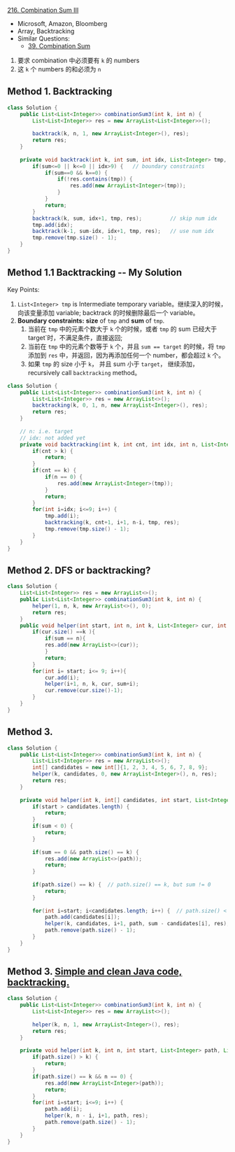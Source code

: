 [216. Combination Sum III](https://leetcode.com/problems/combination-sum-iii/)

* Microsoft, Amazon, Bloomberg
* Array, Backtracking
* Similar Questions:
    * [39. Combination Sum](https://leetcode.com/problems/combination-sum/)
    

1. 要求 combination 中必须要有 `k` 的 numbers
2. 这 `k` 个 numbers 的和必须为 `n`
    
## Method 1. Backtracking
```java
class Solution {
    public List<List<Integer>> combinationSum3(int k, int n) {
        List<List<Integer>> res = new ArrayList<List<Integer>>();
        
        backtrack(k, n, 1, new ArrayList<Integer>(), res);
        return res;
    }
    
    private void backtrack(int k, int sum, int idx, List<Integer> tmp, List<List<Integer>> res) {
        if(sum<=0 || k<=0 || idx>9) {   // boundary constraints
            if(sum==0 && k==0) {
                if(!res.contains(tmp)) {
                    res.add(new ArrayList<Integer>(tmp));
                }
            }
            return;
        }
        backtrack(k, sum, idx+1, tmp, res);         // skip num idx
        tmp.add(idx);
        backtrack(k-1, sum-idx, idx+1, tmp, res);   // use num idx
        tmp.remove(tmp.size() - 1);
    }
}
```


## Method 1.1 Backtracking -- My Solution
Key Points:
1. `List<Integer> tmp` is Intermediate temporary variable。继续深入的时候，向该变量添加 variable; backtrack 的时候删除最后一个 variable。
2. **Boundary constraints:** **size** of `tmp` and **sum** of `tmp`.
    1. 当前在 `tmp` 中的元素个数大于 `k` 个的时候，或者 `tmp` 的 sum 已经大于 target`时，不满足条件，直接返回;
    2. 当前在 `tmp` 中的元素个数等于 `k` 个，并且 `sum == target` 的时候，将 `tmp` 添加到 `res` 中，并返回，因为再添加任何一个 number，都会超过 `k` 个。
    3. 如果 `tmp` 的 size 小于 `k`， 并且 sum 小于 `target`， 继续添加，recursively call `backtracking` method。
```java
class Solution {
    public List<List<Integer>> combinationSum3(int k, int n) {
        List<List<Integer>> res = new ArrayList<>();
        backtracking(k, 0, 1, n, new ArrayList<Integer>(), res);
        return res;
    }
    
    // n: i.e. target
    // idx: not added yet
    private void backtracking(int k, int cnt, int idx, int n, List<Integer> tmp, List<List<Integer>> res) {
        if(cnt > k) {
            return;
        }
        if(cnt == k) {
            if(n == 0) {
                res.add(new ArrayList<Integer>(tmp));
            }
            return;
        }
        for(int i=idx; i<=9; i++) {
            tmp.add(i);
            backtracking(k, cnt+1, i+1, n-i, tmp, res);
            tmp.remove(tmp.size() - 1);
        }
    }
}
```


## Method 2. DFS or backtracking?
```java
class Solution {
    List<List<Integer>> res = new ArrayList<>();
    public List<List<Integer>> combinationSum3(int k, int n) {
        helper(1, n, k, new ArrayList<>(), 0);
        return res;
    }
    public void helper(int start, int n, int k, List<Integer> cur, int sum){
        if(cur.size() ==k ){
            if(sum == n){
            res.add(new ArrayList<>(cur));
            }
            return;
        }
        for(int i= start; i<= 9; i++){
            cur.add(i);
            helper(i+1, n, k, cur, sum+i);
            cur.remove(cur.size()-1);
        }
    }
}
```


## Method 3. 
```java
class Solution {
    public List<List<Integer>> combinationSum3(int k, int n) {
        List<List<Integer>> res = new ArrayList<>();
        int[] candidates = new int[]{1, 2, 3, 4, 5, 6, 7, 8, 9};
        helper(k, candidates, 0, new ArrayList<Integer>(), n, res);
        return res;
    }
    
    private void helper(int k, int[] candidates, int start, List<Integer> path, int sum, List<List<Integer>> res) {
        if(start > candidates.length) {
            return;
        }
        if(sum < 0) {
            return;
        }
        
        if(sum == 0 && path.size() == k) {
            res.add(new ArrayList<>(path));
            return;
        }
        
        if(path.size() == k) {  // path.size() == k, but sum != 0
            return;
        }
        
        for(int i=start; i<candidates.length; i++) {  // path.size() < k and sum > 0, we can still add some number
            path.add(candidates[i]);
            helper(k, candidates, i+1, path, sum - candidates[i], res);
            path.remove(path.size() - 1);
        }
    }
}
```


## Method 3. [Simple and clean Java code, backtracking.](https://leetcode.com/problems/combination-sum-iii/discuss/60614/Simple-and-clean-Java-code-backtracking.)
```java
class Solution {
    public List<List<Integer>> combinationSum3(int k, int n) {
        List<List<Integer>> res = new ArrayList<>();
        
        helper(k, n, 1, new ArrayList<Integer>(), res);
        return res;
    }
    
    private void helper(int k, int n, int start, List<Integer> path, List<List<Integer>> res) {
        if(path.size() > k) {
            return;
        }
        if(path.size() == k && n == 0) {
            res.add(new ArrayList<Integer>(path));
            return;
        }
        for(int i=start; i<=9; i++) {
            path.add(i);
            helper(k, n - i, i+1, path, res);
            path.remove(path.size() - 1);
        }
    }
}
```
